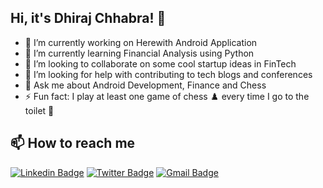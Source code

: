 ## Hi, it's Dhiraj Chhabra! 👋

- 🔭 I’m currently working on Herewith Android Application
- 🌱 I’m currently learning Financial Analysis using Python
- 👯 I’m looking to collaborate on some cool startup ideas in FinTech
- 🤔 I’m looking for help with contributing to tech blogs and conferences
- 💬 Ask me about Android Development, Finance and Chess
- ⚡ Fun fact: I play at least one game of chess ♟️ every time I go to the toilet 🚽

## 📫 How to reach me

[![Linkedin Badge](https://img.shields.io/badge/-DhirajChhabra-blue?style=social&logo=Linkedin&logoColor=blue&link=https://www.linkedin.com/in/chhabra-dhiraj/)](https://www.linkedin.com/in/chhabra-dhiraj/)
[![Twitter Badge](http://img.shields.io/badge/-@dhiraj_c_97-1ca0f1?style=social&logo=X&logoColor=black&link=https://x.com/dhiraj_c_97)](https://x.com/dhiraj_c_97)
[![Gmail Badge](https://img.shields.io/badge/-Gmail-c14438?style=social&logo=Gmail&logoColor=red&link=mailto:dhiraj.chhabra.g@gmail.com)](mailto:dhiraj.chhabra.g@gmail.com)
